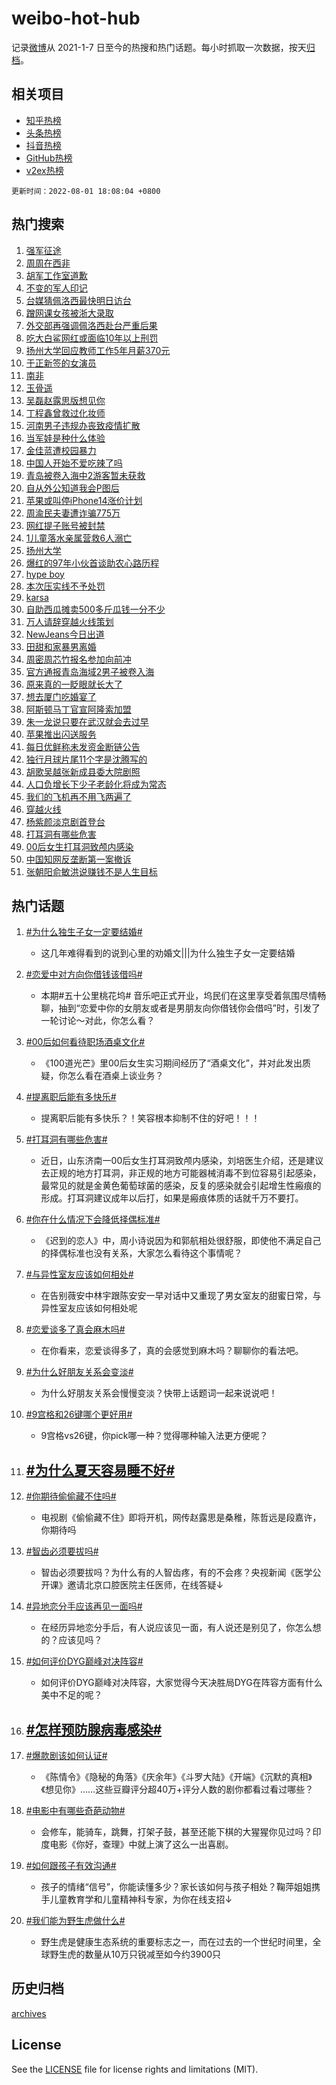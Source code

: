 # weibo-hot-hub

记录[微博](https://www.weibo.com)从 2021-1-7 日至今的热搜和热门话题。每小时抓取一次数据，按天[归档](archives)。

## 相关项目

- [知乎热榜](https://github.com/lonnyzhang423/zhihu-hot-hub)
- [头条热榜](https://github.com/lonnyzhang423/toutiao-hot-hub)
- [抖音热榜](https://github.com/lonnyzhang423/douyin-hot-hub)
- [GitHub热榜](https://github.com/lonnyzhang423/github-hot-hub)
- [v2ex热榜](https://github.com/lonnyzhang423/v2ex-hot-hub)


`更新时间：2022-08-01 18:08:04 +0800`

## 热门搜索

1. [强军征途](https://m.weibo.cn/search?containerid=100103type%3D1%26t%3D10%26q%3D%23%E5%BC%BA%E5%86%9B%E5%BE%81%E9%80%94%23&stream_entry_id=51&isnewpage=1&extparam=seat%3D1%26dgr%3D0%26c_type%3D51%26pos%3D0%26filter_type%3Drealtimehot%26cate%3D10103%26display_time%3D1659348483%26pre_seqid%3D1659348483228022726313&luicode=10000011&lfid=106003type%253D25%2526t%253D3%2526disable_hot%253D1%2526filter_type%253Drealtimehot)
1. [周周在西非](https://m.weibo.cn/search?containerid=100103type%3D1%26t%3D10%26q%3D%E5%91%A8%E5%91%A8%E5%9C%A8%E8%A5%BF%E9%9D%9E&stream_entry_id=31&isnewpage=1&extparam=seat%3D1%26realpos%3D1%26flag%3D1%26dgr%3D0%26lcate%3D5001%26c_type%3D31%26filter_type%3Drealtimehot%26cate%3D0%26pos%3D0%26display_time%3D1659348483%26pre_seqid%3D1659348483228022726313&luicode=10000011&lfid=106003type%253D25%2526t%253D3%2526disable_hot%253D1%2526filter_type%253Drealtimehot)
1. [胡军工作室道歉](https://m.weibo.cn/search?containerid=100103type%3D1%26t%3D10%26q%3D%23%E8%83%A1%E5%86%9B%E5%B7%A5%E4%BD%9C%E5%AE%A4%E9%81%93%E6%AD%89%23&stream_entry_id=31&isnewpage=1&extparam=seat%3D1%26realpos%3D2%26flag%3D1%26dgr%3D0%26lcate%3D5001%26c_type%3D31%26filter_type%3Drealtimehot%26cate%3D0%26pos%3D1%26display_time%3D1659348483%26pre_seqid%3D1659348483228022726313&luicode=10000011&lfid=106003type%253D25%2526t%253D3%2526disable_hot%253D1%2526filter_type%253Drealtimehot)
1. [不变的军人印记](https://m.weibo.cn/search?containerid=100103type%3D1%26t%3D10%26q%3D%23%E4%B8%8D%E5%8F%98%E7%9A%84%E5%86%9B%E4%BA%BA%E5%8D%B0%E8%AE%B0%23&stream_entry_id=31&isnewpage=1&extparam=seat%3D1%26realpos%3D3%26flag%3D0%26dgr%3D0%26lcate%3D5001%26c_type%3D31%26filter_type%3Drealtimehot%26cate%3D0%26pos%3D2%26display_time%3D1659348483%26pre_seqid%3D1659348483228022726313&luicode=10000011&lfid=106003type%253D25%2526t%253D3%2526disable_hot%253D1%2526filter_type%253Drealtimehot)
1. [台媒猜佩洛西最快明日访台](https://m.weibo.cn/search?containerid=100103type%3D1%26t%3D10%26q%3D%23%E5%8F%B0%E5%AA%92%E7%8C%9C%E4%BD%A9%E6%B4%9B%E8%A5%BF%E6%9C%80%E5%BF%AB%E6%98%8E%E6%97%A5%E8%AE%BF%E5%8F%B0%23&stream_entry_id=31&isnewpage=1&extparam=seat%3D1%26realpos%3D4%26flag%3D0%26dgr%3D0%26lcate%3D5001%26c_type%3D31%26filter_type%3Drealtimehot%26cate%3D0%26pos%3D3%26display_time%3D1659348483%26pre_seqid%3D1659348483228022726313&luicode=10000011&lfid=106003type%253D25%2526t%253D3%2526disable_hot%253D1%2526filter_type%253Drealtimehot)
1. [蹭网课女孩被浙大录取](https://m.weibo.cn/search?containerid=100103type%3D1%26t%3D10%26q%3D%23%E8%B9%AD%E7%BD%91%E8%AF%BE%E5%A5%B3%E5%AD%A9%E8%A2%AB%E6%B5%99%E5%A4%A7%E5%BD%95%E5%8F%96%23&stream_entry_id=31&isnewpage=1&extparam=seat%3D1%26realpos%3D5%26flag%3D0%26dgr%3D0%26lcate%3D5001%26c_type%3D31%26filter_type%3Drealtimehot%26cate%3D0%26pos%3D4%26display_time%3D1659348483%26pre_seqid%3D1659348483228022726313&luicode=10000011&lfid=106003type%253D25%2526t%253D3%2526disable_hot%253D1%2526filter_type%253Drealtimehot)
1. [外交部再强调佩洛西赴台严重后果](https://m.weibo.cn/search?containerid=100103type%3D1%26t%3D10%26q%3D%23%E5%A4%96%E4%BA%A4%E9%83%A8%E5%86%8D%E5%BC%BA%E8%B0%83%E4%BD%A9%E6%B4%9B%E8%A5%BF%E8%B5%B4%E5%8F%B0%E4%B8%A5%E9%87%8D%E5%90%8E%E6%9E%9C%23&stream_entry_id=31&isnewpage=1&extparam=seat%3D1%26realpos%3D6%26flag%3D0%26dgr%3D0%26lcate%3D5001%26c_type%3D31%26filter_type%3Drealtimehot%26cate%3D0%26pos%3D5%26display_time%3D1659348483%26pre_seqid%3D1659348483228022726313&luicode=10000011&lfid=106003type%253D25%2526t%253D3%2526disable_hot%253D1%2526filter_type%253Drealtimehot)
1. [吃大白鲨网红或面临10年以上刑罚](https://m.weibo.cn/search?containerid=100103type%3D1%26t%3D10%26q%3D%23%E5%90%83%E5%A4%A7%E7%99%BD%E9%B2%A8%E7%BD%91%E7%BA%A2%E6%88%96%E9%9D%A2%E4%B8%B410%E5%B9%B4%E4%BB%A5%E4%B8%8A%E5%88%91%E7%BD%9A%23&stream_entry_id=31&isnewpage=1&extparam=seat%3D1%26realpos%3D7%26flag%3D0%26dgr%3D0%26lcate%3D5001%26c_type%3D31%26filter_type%3Drealtimehot%26cate%3D0%26pos%3D6%26display_time%3D1659348483%26pre_seqid%3D1659348483228022726313&luicode=10000011&lfid=106003type%253D25%2526t%253D3%2526disable_hot%253D1%2526filter_type%253Drealtimehot)
1. [扬州大学回应教师工作5年月薪370元](https://m.weibo.cn/search?containerid=100103type%3D1%26t%3D10%26q%3D%23%E6%89%AC%E5%B7%9E%E5%A4%A7%E5%AD%A6%E5%9B%9E%E5%BA%94%E6%95%99%E5%B8%88%E5%B7%A5%E4%BD%9C5%E5%B9%B4%E6%9C%88%E8%96%AA370%E5%85%83%23&stream_entry_id=31&isnewpage=1&extparam=seat%3D1%26realpos%3D8%26flag%3D1%26dgr%3D0%26lcate%3D5001%26c_type%3D31%26filter_type%3Drealtimehot%26cate%3D0%26pos%3D7%26display_time%3D1659348483%26pre_seqid%3D1659348483228022726313&luicode=10000011&lfid=106003type%253D25%2526t%253D3%2526disable_hot%253D1%2526filter_type%253Drealtimehot)
1. [于正新签的女演员](https://m.weibo.cn/search?containerid=100103type%3D1%26t%3D10%26q%3D%23%E4%BA%8E%E6%AD%A3%E6%96%B0%E7%AD%BE%E7%9A%84%E5%A5%B3%E6%BC%94%E5%91%98%23&stream_entry_id=31&isnewpage=1&extparam=seat%3D1%26realpos%3D9%26flag%3D0%26dgr%3D0%26lcate%3D5001%26c_type%3D31%26filter_type%3Drealtimehot%26cate%3D0%26pos%3D8%26display_time%3D1659348483%26pre_seqid%3D1659348483228022726313&luicode=10000011&lfid=106003type%253D25%2526t%253D3%2526disable_hot%253D1%2526filter_type%253Drealtimehot)
1. [南非](https://m.weibo.cn/search?containerid=100103type%3D1%26t%3D10%26q%3D%E5%8D%97%E9%9D%9E&stream_entry_id=31&isnewpage=1&extparam=seat%3D1%26realpos%3D10%26flag%3D1%26dgr%3D0%26lcate%3D5001%26c_type%3D31%26filter_type%3Drealtimehot%26cate%3D0%26pos%3D9%26display_time%3D1659348483%26pre_seqid%3D1659348483228022726313&luicode=10000011&lfid=106003type%253D25%2526t%253D3%2526disable_hot%253D1%2526filter_type%253Drealtimehot)
1. [玉骨遥](http://m.weibo.cn/c/wbox?&id=j84w2uenjc&roomid=10577&q=%23%E7%8E%89%E9%AA%A8%E9%81%A5%23&extparam=seat%3D1%26realpos%3D11%26flag%3D1%26dgr%3D0%26lcate%3D5001%26c_type%3D31%26filter_type%3Drealtimehot%26cate%3D0%26pos%3D10%26display_time%3D1659348483%26pre_seqid%3D1659348483228022726313&luicode=10000011&lfid=106003type%253D25%2526t%253D3%2526disable_hot%253D1%2526filter_type%253Drealtimehot)
1. [吴磊赵露思版想见你](https://m.weibo.cn/search?containerid=100103type%3D1%26t%3D10%26q%3D%23%E5%90%B4%E7%A3%8A%E8%B5%B5%E9%9C%B2%E6%80%9D%E7%89%88%E6%83%B3%E8%A7%81%E4%BD%A0%23&stream_entry_id=31&isnewpage=1&extparam=seat%3D1%26realpos%3D12%26flag%3D1%26dgr%3D0%26lcate%3D5001%26c_type%3D31%26filter_type%3Drealtimehot%26cate%3D0%26pos%3D11%26display_time%3D1659348483%26pre_seqid%3D1659348483228022726313&luicode=10000011&lfid=106003type%253D25%2526t%253D3%2526disable_hot%253D1%2526filter_type%253Drealtimehot)
1. [丁程鑫曾救过化妆师](https://m.weibo.cn/search?containerid=100103type%3D1%26t%3D10%26q%3D%23%E4%B8%81%E7%A8%8B%E9%91%AB%E6%9B%BE%E6%95%91%E8%BF%87%E5%8C%96%E5%A6%86%E5%B8%88%23&stream_entry_id=31&isnewpage=1&extparam=seat%3D1%26realpos%3D13%26flag%3D0%26dgr%3D0%26lcate%3D5001%26c_type%3D31%26filter_type%3Drealtimehot%26cate%3D0%26pos%3D12%26display_time%3D1659348483%26pre_seqid%3D1659348483228022726313&luicode=10000011&lfid=106003type%253D25%2526t%253D3%2526disable_hot%253D1%2526filter_type%253Drealtimehot)
1. [河南男子违规办丧致疫情扩散](https://m.weibo.cn/search?containerid=100103type%3D1%26t%3D10%26q%3D%23%E6%B2%B3%E5%8D%97%E7%94%B7%E5%AD%90%E8%BF%9D%E8%A7%84%E5%8A%9E%E4%B8%A7%E8%87%B4%E7%96%AB%E6%83%85%E6%89%A9%E6%95%A3%23&stream_entry_id=31&isnewpage=1&extparam=seat%3D1%26realpos%3D14%26flag%3D1%26dgr%3D0%26lcate%3D5001%26c_type%3D31%26filter_type%3Drealtimehot%26cate%3D0%26pos%3D13%26display_time%3D1659348483%26pre_seqid%3D1659348483228022726313&luicode=10000011&lfid=106003type%253D25%2526t%253D3%2526disable_hot%253D1%2526filter_type%253Drealtimehot)
1. [当军娃是种什么体验](https://m.weibo.cn/search?containerid=100103type%3D1%26t%3D10%26q%3D%23%E5%BD%93%E5%86%9B%E5%A8%83%E6%98%AF%E7%A7%8D%E4%BB%80%E4%B9%88%E4%BD%93%E9%AA%8C%23&stream_entry_id=31&isnewpage=1&extparam=seat%3D1%26realpos%3D15%26flag%3D0%26dgr%3D0%26lcate%3D5001%26adid%3D161380%26c_type%3D31%26filter_type%3Drealtimehot%26cate%3D0%26pos%3D14%26display_time%3D1659348483%26pre_seqid%3D1659348483228022726313&luicode=10000011&lfid=106003type%253D25%2526t%253D3%2526disable_hot%253D1%2526filter_type%253Drealtimehot)
1. [金佳蓝遭校园暴力](https://m.weibo.cn/search?containerid=100103type%3D1%26t%3D10%26q%3D%23%E9%87%91%E4%BD%B3%E8%93%9D%E9%81%AD%E6%A0%A1%E5%9B%AD%E6%9A%B4%E5%8A%9B%23&stream_entry_id=31&isnewpage=1&extparam=seat%3D1%26realpos%3D16%26flag%3D0%26dgr%3D0%26lcate%3D5001%26c_type%3D31%26filter_type%3Drealtimehot%26cate%3D0%26pos%3D15%26display_time%3D1659348483%26pre_seqid%3D1659348483228022726313&luicode=10000011&lfid=106003type%253D25%2526t%253D3%2526disable_hot%253D1%2526filter_type%253Drealtimehot)
1. [中国人开始不爱吃辣了吗](https://m.weibo.cn/search?containerid=100103type%3D1%26t%3D10%26q%3D%23%E4%B8%AD%E5%9B%BD%E4%BA%BA%E5%BC%80%E5%A7%8B%E4%B8%8D%E7%88%B1%E5%90%83%E8%BE%A3%E4%BA%86%E5%90%97%23&stream_entry_id=31&isnewpage=1&extparam=seat%3D1%26realpos%3D17%26flag%3D1%26dgr%3D0%26lcate%3D5001%26c_type%3D31%26filter_type%3Drealtimehot%26cate%3D0%26pos%3D16%26display_time%3D1659348483%26pre_seqid%3D1659348483228022726313&luicode=10000011&lfid=106003type%253D25%2526t%253D3%2526disable_hot%253D1%2526filter_type%253Drealtimehot)
1. [青岛被卷入海中2游客暂未获救](https://m.weibo.cn/search?containerid=100103type%3D1%26t%3D10%26q%3D%23%E9%9D%92%E5%B2%9B%E8%A2%AB%E5%8D%B7%E5%85%A5%E6%B5%B7%E4%B8%AD2%E6%B8%B8%E5%AE%A2%E6%9A%82%E6%9C%AA%E8%8E%B7%E6%95%91%23&stream_entry_id=31&isnewpage=1&extparam=seat%3D1%26realpos%3D18%26flag%3D0%26dgr%3D0%26lcate%3D5001%26c_type%3D31%26filter_type%3Drealtimehot%26cate%3D0%26pos%3D17%26display_time%3D1659348483%26pre_seqid%3D1659348483228022726313&luicode=10000011&lfid=106003type%253D25%2526t%253D3%2526disable_hot%253D1%2526filter_type%253Drealtimehot)
1. [自从外公知道我会P图后](https://m.weibo.cn/search?containerid=100103type%3D1%26t%3D10%26q%3D%23%E8%87%AA%E4%BB%8E%E5%A4%96%E5%85%AC%E7%9F%A5%E9%81%93%E6%88%91%E4%BC%9AP%E5%9B%BE%E5%90%8E%23&stream_entry_id=31&isnewpage=1&extparam=seat%3D1%26realpos%3D19%26flag%3D1%26dgr%3D0%26lcate%3D5001%26c_type%3D31%26filter_type%3Drealtimehot%26cate%3D0%26pos%3D18%26display_time%3D1659348483%26pre_seqid%3D1659348483228022726313&luicode=10000011&lfid=106003type%253D25%2526t%253D3%2526disable_hot%253D1%2526filter_type%253Drealtimehot)
1. [苹果或叫停iPhone14涨价计划](https://m.weibo.cn/search?containerid=100103type%3D1%26t%3D10%26q%3D%23%E8%8B%B9%E6%9E%9C%E6%88%96%E5%8F%AB%E5%81%9CiPhone14%E6%B6%A8%E4%BB%B7%E8%AE%A1%E5%88%92%23&stream_entry_id=31&isnewpage=1&extparam=seat%3D1%26realpos%3D20%26flag%3D0%26dgr%3D0%26lcate%3D5001%26c_type%3D31%26filter_type%3Drealtimehot%26cate%3D0%26pos%3D19%26display_time%3D1659348483%26pre_seqid%3D1659348483228022726313&luicode=10000011&lfid=106003type%253D25%2526t%253D3%2526disable_hot%253D1%2526filter_type%253Drealtimehot)
1. [周渝民夫妻遭诈骗775万](https://m.weibo.cn/search?containerid=100103type%3D1%26t%3D10%26q%3D%23%E5%91%A8%E6%B8%9D%E6%B0%91%E5%A4%AB%E5%A6%BB%E9%81%AD%E8%AF%88%E9%AA%97775%E4%B8%87%23&stream_entry_id=31&isnewpage=1&extparam=seat%3D1%26realpos%3D21%26flag%3D2%26dgr%3D0%26lcate%3D5001%26c_type%3D31%26filter_type%3Drealtimehot%26cate%3D0%26pos%3D20%26display_time%3D1659348483%26pre_seqid%3D1659348483228022726313&luicode=10000011&lfid=106003type%253D25%2526t%253D3%2526disable_hot%253D1%2526filter_type%253Drealtimehot)
1. [网红提子账号被封禁](https://m.weibo.cn/search?containerid=100103type%3D1%26t%3D10%26q%3D%23%E7%BD%91%E7%BA%A2%E6%8F%90%E5%AD%90%E8%B4%A6%E5%8F%B7%E8%A2%AB%E5%B0%81%E7%A6%81%23&stream_entry_id=31&isnewpage=1&extparam=seat%3D1%26realpos%3D22%26flag%3D0%26dgr%3D0%26lcate%3D5001%26c_type%3D31%26filter_type%3Drealtimehot%26cate%3D0%26pos%3D21%26display_time%3D1659348483%26pre_seqid%3D1659348483228022726313&luicode=10000011&lfid=106003type%253D25%2526t%253D3%2526disable_hot%253D1%2526filter_type%253Drealtimehot)
1. [1儿童落水亲属营救6人溺亡](https://m.weibo.cn/search?containerid=100103type%3D1%26t%3D10%26q%3D%231%E5%84%BF%E7%AB%A5%E8%90%BD%E6%B0%B4%E4%BA%B2%E5%B1%9E%E8%90%A5%E6%95%916%E4%BA%BA%E6%BA%BA%E4%BA%A1%23&stream_entry_id=31&isnewpage=1&extparam=seat%3D1%26realpos%3D23%26flag%3D0%26dgr%3D0%26lcate%3D5001%26c_type%3D31%26filter_type%3Drealtimehot%26cate%3D0%26pos%3D22%26display_time%3D1659348483%26pre_seqid%3D1659348483228022726313&luicode=10000011&lfid=106003type%253D25%2526t%253D3%2526disable_hot%253D1%2526filter_type%253Drealtimehot)
1. [扬州大学](https://m.weibo.cn/search?containerid=100103type%3D1%26t%3D10%26q%3D%23%E6%89%AC%E5%B7%9E%E5%A4%A7%E5%AD%A6%23&stream_entry_id=31&isnewpage=1&extparam=seat%3D1%26realpos%3D24%26flag%3D0%26dgr%3D0%26lcate%3D5001%26c_type%3D31%26filter_type%3Drealtimehot%26cate%3D0%26pos%3D23%26display_time%3D1659348483%26pre_seqid%3D1659348483228022726313&luicode=10000011&lfid=106003type%253D25%2526t%253D3%2526disable_hot%253D1%2526filter_type%253Drealtimehot)
1. [爆红的97年小伙首谈助农心路历程](https://m.weibo.cn/search?containerid=100103type%3D1%26t%3D10%26q%3D%23%E7%88%86%E7%BA%A2%E7%9A%8497%E5%B9%B4%E5%B0%8F%E4%BC%99%E9%A6%96%E8%B0%88%E5%8A%A9%E5%86%9C%E5%BF%83%E8%B7%AF%E5%8E%86%E7%A8%8B%23&stream_entry_id=31&isnewpage=1&extparam=seat%3D1%26realpos%3D25%26flag%3D1%26dgr%3D0%26lcate%3D5001%26c_type%3D31%26filter_type%3Drealtimehot%26cate%3D0%26pos%3D24%26display_time%3D1659348483%26pre_seqid%3D1659348483228022726313&luicode=10000011&lfid=106003type%253D25%2526t%253D3%2526disable_hot%253D1%2526filter_type%253Drealtimehot)
1. [hype boy](https://m.weibo.cn/search?containerid=100103type%3D1%26t%3D10%26q%3Dhype+boy&stream_entry_id=31&isnewpage=1&extparam=seat%3D1%26realpos%3D26%26flag%3D1%26dgr%3D0%26lcate%3D5001%26c_type%3D31%26filter_type%3Drealtimehot%26cate%3D0%26pos%3D25%26display_time%3D1659348483%26pre_seqid%3D1659348483228022726313&luicode=10000011&lfid=106003type%253D25%2526t%253D3%2526disable_hot%253D1%2526filter_type%253Drealtimehot)
1. [本次压实线不予处罚](https://m.weibo.cn/search?containerid=100103type%3D1%26t%3D10%26q%3D%23%E6%9C%AC%E6%AC%A1%E5%8E%8B%E5%AE%9E%E7%BA%BF%E4%B8%8D%E4%BA%88%E5%A4%84%E7%BD%9A%23&stream_entry_id=31&isnewpage=1&extparam=seat%3D1%26realpos%3D27%26flag%3D0%26dgr%3D0%26lcate%3D5001%26c_type%3D31%26filter_type%3Drealtimehot%26cate%3D0%26pos%3D26%26display_time%3D1659348483%26pre_seqid%3D1659348483228022726313&luicode=10000011&lfid=106003type%253D25%2526t%253D3%2526disable_hot%253D1%2526filter_type%253Drealtimehot)
1. [karsa](https://m.weibo.cn/search?containerid=100103type%3D1%26t%3D10%26q%3Dkarsa&stream_entry_id=31&isnewpage=1&extparam=seat%3D1%26realpos%3D28%26flag%3D0%26dgr%3D0%26lcate%3D5001%26c_type%3D31%26filter_type%3Drealtimehot%26cate%3D0%26pos%3D27%26display_time%3D1659348483%26pre_seqid%3D1659348483228022726313&luicode=10000011&lfid=106003type%253D25%2526t%253D3%2526disable_hot%253D1%2526filter_type%253Drealtimehot)
1. [自助西瓜摊卖500多斤瓜钱一分不少](https://m.weibo.cn/search?containerid=100103type%3D1%26t%3D10%26q%3D%23%E8%87%AA%E5%8A%A9%E8%A5%BF%E7%93%9C%E6%91%8A%E5%8D%96500%E5%A4%9A%E6%96%A4%E7%93%9C%E9%92%B1%E4%B8%80%E5%88%86%E4%B8%8D%E5%B0%91%23&stream_entry_id=31&isnewpage=1&extparam=seat%3D1%26realpos%3D29%26flag%3D0%26dgr%3D0%26lcate%3D5001%26c_type%3D31%26filter_type%3Drealtimehot%26cate%3D0%26pos%3D28%26display_time%3D1659348483%26pre_seqid%3D1659348483228022726313&luicode=10000011&lfid=106003type%253D25%2526t%253D3%2526disable_hot%253D1%2526filter_type%253Drealtimehot)
1. [万人请辞穿越火线策划](https://m.weibo.cn/search?containerid=100103type%3D1%26t%3D10%26q%3D%23%E4%B8%87%E4%BA%BA%E8%AF%B7%E8%BE%9E%E7%A9%BF%E8%B6%8A%E7%81%AB%E7%BA%BF%E7%AD%96%E5%88%92%23&stream_entry_id=31&isnewpage=1&extparam=seat%3D1%26realpos%3D30%26flag%3D1%26dgr%3D0%26lcate%3D5001%26c_type%3D31%26filter_type%3Drealtimehot%26cate%3D0%26pos%3D29%26display_time%3D1659348483%26pre_seqid%3D1659348483228022726313&luicode=10000011&lfid=106003type%253D25%2526t%253D3%2526disable_hot%253D1%2526filter_type%253Drealtimehot)
1. [NewJeans今日出道](https://m.weibo.cn/search?containerid=100103type%3D1%26t%3D10%26q%3D%23NewJeans%E4%BB%8A%E6%97%A5%E5%87%BA%E9%81%93%23&stream_entry_id=31&isnewpage=1&extparam=seat%3D1%26realpos%3D31%26flag%3D1%26dgr%3D0%26lcate%3D5001%26c_type%3D31%26filter_type%3Drealtimehot%26cate%3D0%26pos%3D30%26display_time%3D1659348483%26pre_seqid%3D1659348483228022726313&luicode=10000011&lfid=106003type%253D25%2526t%253D3%2526disable_hot%253D1%2526filter_type%253Drealtimehot)
1. [田甜和家暴男离婚](https://m.weibo.cn/search?containerid=100103type%3D1%26t%3D10%26q%3D%23%E7%94%B0%E7%94%9C%E5%92%8C%E5%AE%B6%E6%9A%B4%E7%94%B7%E7%A6%BB%E5%A9%9A%23&stream_entry_id=31&isnewpage=1&extparam=seat%3D1%26realpos%3D32%26flag%3D1%26dgr%3D0%26lcate%3D5001%26c_type%3D31%26filter_type%3Drealtimehot%26cate%3D0%26pos%3D31%26display_time%3D1659348483%26pre_seqid%3D1659348483228022726313&luicode=10000011&lfid=106003type%253D25%2526t%253D3%2526disable_hot%253D1%2526filter_type%253Drealtimehot)
1. [周密周芯竹报名参加向前冲](https://m.weibo.cn/search?containerid=100103type%3D1%26t%3D10%26q%3D%23%E5%91%A8%E5%AF%86%E5%91%A8%E8%8A%AF%E7%AB%B9%E6%8A%A5%E5%90%8D%E5%8F%82%E5%8A%A0%E5%90%91%E5%89%8D%E5%86%B2%23&stream_entry_id=31&isnewpage=1&extparam=seat%3D1%26realpos%3D33%26flag%3D0%26dgr%3D0%26lcate%3D5001%26c_type%3D31%26filter_type%3Drealtimehot%26cate%3D0%26pos%3D32%26display_time%3D1659348483%26pre_seqid%3D1659348483228022726313&luicode=10000011&lfid=106003type%253D25%2526t%253D3%2526disable_hot%253D1%2526filter_type%253Drealtimehot)
1. [官方通报青岛海域2男子被卷入海](https://m.weibo.cn/search?containerid=100103type%3D1%26t%3D10%26q%3D%23%E5%AE%98%E6%96%B9%E9%80%9A%E6%8A%A5%E9%9D%92%E5%B2%9B%E6%B5%B7%E5%9F%9F2%E7%94%B7%E5%AD%90%E8%A2%AB%E5%8D%B7%E5%85%A5%E6%B5%B7%23&stream_entry_id=31&isnewpage=1&extparam=seat%3D1%26realpos%3D34%26flag%3D1%26dgr%3D0%26lcate%3D5001%26c_type%3D31%26filter_type%3Drealtimehot%26cate%3D0%26pos%3D33%26display_time%3D1659348483%26pre_seqid%3D1659348483228022726313&luicode=10000011&lfid=106003type%253D25%2526t%253D3%2526disable_hot%253D1%2526filter_type%253Drealtimehot)
1. [原来真的一眨眼就长大了](https://m.weibo.cn/search?containerid=100103type%3D1%26t%3D10%26q%3D%23%E5%8E%9F%E6%9D%A5%E7%9C%9F%E7%9A%84%E4%B8%80%E7%9C%A8%E7%9C%BC%E5%B0%B1%E9%95%BF%E5%A4%A7%E4%BA%86%23&stream_entry_id=31&isnewpage=1&extparam=seat%3D1%26realpos%3D35%26flag%3D1%26dgr%3D0%26lcate%3D5001%26c_type%3D31%26filter_type%3Drealtimehot%26cate%3D0%26pos%3D34%26display_time%3D1659348483%26pre_seqid%3D1659348483228022726313&luicode=10000011&lfid=106003type%253D25%2526t%253D3%2526disable_hot%253D1%2526filter_type%253Drealtimehot)
1. [想去厦门吃婚宴了](https://m.weibo.cn/search?containerid=100103type%3D1%26t%3D10%26q%3D%23%E6%83%B3%E5%8E%BB%E5%8E%A6%E9%97%A8%E5%90%83%E5%A9%9A%E5%AE%B4%E4%BA%86%23&stream_entry_id=31&isnewpage=1&extparam=seat%3D1%26realpos%3D36%26flag%3D0%26dgr%3D0%26lcate%3D5001%26c_type%3D31%26filter_type%3Drealtimehot%26cate%3D0%26pos%3D35%26display_time%3D1659348483%26pre_seqid%3D1659348483228022726313&luicode=10000011&lfid=106003type%253D25%2526t%253D3%2526disable_hot%253D1%2526filter_type%253Drealtimehot)
1. [阿斯顿马丁官宣阿隆索加盟](https://m.weibo.cn/search?containerid=100103type%3D1%26t%3D10%26q%3D%23%E9%98%BF%E6%96%AF%E9%A1%BF%E9%A9%AC%E4%B8%81%E5%AE%98%E5%AE%A3%E9%98%BF%E9%9A%86%E7%B4%A2%E5%8A%A0%E7%9B%9F%23&stream_entry_id=31&isnewpage=1&extparam=seat%3D1%26realpos%3D37%26flag%3D1%26dgr%3D0%26lcate%3D5001%26c_type%3D31%26filter_type%3Drealtimehot%26cate%3D0%26pos%3D36%26display_time%3D1659348483%26pre_seqid%3D1659348483228022726313&luicode=10000011&lfid=106003type%253D25%2526t%253D3%2526disable_hot%253D1%2526filter_type%253Drealtimehot)
1. [朱一龙说只要在武汉就会去过早](https://m.weibo.cn/search?containerid=100103type%3D1%26t%3D10%26q%3D%23%E6%9C%B1%E4%B8%80%E9%BE%99%E8%AF%B4%E5%8F%AA%E8%A6%81%E5%9C%A8%E6%AD%A6%E6%B1%89%E5%B0%B1%E4%BC%9A%E5%8E%BB%E8%BF%87%E6%97%A9%23&stream_entry_id=31&isnewpage=1&extparam=seat%3D1%26realpos%3D38%26flag%3D1%26dgr%3D0%26lcate%3D5001%26c_type%3D31%26filter_type%3Drealtimehot%26cate%3D0%26pos%3D37%26display_time%3D1659348483%26pre_seqid%3D1659348483228022726313&luicode=10000011&lfid=106003type%253D25%2526t%253D3%2526disable_hot%253D1%2526filter_type%253Drealtimehot)
1. [苹果推出闪送服务](https://m.weibo.cn/search?containerid=100103type%3D1%26t%3D10%26q%3D%23%E8%8B%B9%E6%9E%9C%E6%8E%A8%E5%87%BA%E9%97%AA%E9%80%81%E6%9C%8D%E5%8A%A1%23&stream_entry_id=31&isnewpage=1&extparam=seat%3D1%26realpos%3D39%26flag%3D1%26dgr%3D0%26lcate%3D5001%26c_type%3D31%26filter_type%3Drealtimehot%26cate%3D0%26pos%3D38%26display_time%3D1659348483%26pre_seqid%3D1659348483228022726313&luicode=10000011&lfid=106003type%253D25%2526t%253D3%2526disable_hot%253D1%2526filter_type%253Drealtimehot)
1. [每日优鲜称未发资金断链公告](https://m.weibo.cn/search?containerid=100103type%3D1%26t%3D10%26q%3D%23%E6%AF%8F%E6%97%A5%E4%BC%98%E9%B2%9C%E7%A7%B0%E6%9C%AA%E5%8F%91%E8%B5%84%E9%87%91%E6%96%AD%E9%93%BE%E5%85%AC%E5%91%8A%23&stream_entry_id=31&isnewpage=1&extparam=seat%3D1%26realpos%3D40%26flag%3D1%26dgr%3D0%26lcate%3D5001%26c_type%3D31%26filter_type%3Drealtimehot%26cate%3D0%26pos%3D39%26display_time%3D1659348483%26pre_seqid%3D1659348483228022726313&luicode=10000011&lfid=106003type%253D25%2526t%253D3%2526disable_hot%253D1%2526filter_type%253Drealtimehot)
1. [独行月球片尾11个字是沈腾写的](https://m.weibo.cn/search?containerid=100103type%3D1%26t%3D10%26q%3D%23%E7%8B%AC%E8%A1%8C%E6%9C%88%E7%90%83%E7%89%87%E5%B0%BE11%E4%B8%AA%E5%AD%97%E6%98%AF%E6%B2%88%E8%85%BE%E5%86%99%E7%9A%84%23&stream_entry_id=31&isnewpage=1&extparam=seat%3D1%26realpos%3D41%26flag%3D0%26dgr%3D0%26lcate%3D5001%26c_type%3D31%26filter_type%3Drealtimehot%26cate%3D0%26pos%3D40%26display_time%3D1659348483%26pre_seqid%3D1659348483228022726313&luicode=10000011&lfid=106003type%253D25%2526t%253D3%2526disable_hot%253D1%2526filter_type%253Drealtimehot)
1. [胡歌吴越张新成县委大院剧照](https://m.weibo.cn/search?containerid=100103type%3D1%26t%3D10%26q%3D%23%E8%83%A1%E6%AD%8C%E5%90%B4%E8%B6%8A%E5%BC%A0%E6%96%B0%E6%88%90%E5%8E%BF%E5%A7%94%E5%A4%A7%E9%99%A2%E5%89%A7%E7%85%A7%23&stream_entry_id=31&isnewpage=1&extparam=seat%3D1%26realpos%3D42%26flag%3D0%26dgr%3D0%26lcate%3D5001%26c_type%3D31%26filter_type%3Drealtimehot%26cate%3D0%26pos%3D41%26display_time%3D1659348483%26pre_seqid%3D1659348483228022726313&luicode=10000011&lfid=106003type%253D25%2526t%253D3%2526disable_hot%253D1%2526filter_type%253Drealtimehot)
1. [人口负增长下少子老龄化将成为常态](https://m.weibo.cn/search?containerid=100103type%3D1%26t%3D10%26q%3D%23%E4%BA%BA%E5%8F%A3%E8%B4%9F%E5%A2%9E%E9%95%BF%E4%B8%8B%E5%B0%91%E5%AD%90%E8%80%81%E9%BE%84%E5%8C%96%E5%B0%86%E6%88%90%E4%B8%BA%E5%B8%B8%E6%80%81%23&stream_entry_id=31&isnewpage=1&extparam=seat%3D1%26realpos%3D43%26flag%3D0%26dgr%3D0%26lcate%3D5001%26c_type%3D31%26filter_type%3Drealtimehot%26cate%3D0%26pos%3D42%26display_time%3D1659348483%26pre_seqid%3D1659348483228022726313&luicode=10000011&lfid=106003type%253D25%2526t%253D3%2526disable_hot%253D1%2526filter_type%253Drealtimehot)
1. [我们的飞机再不用飞两遍了](https://m.weibo.cn/search?containerid=100103type%3D1%26t%3D10%26q%3D%23%E6%88%91%E4%BB%AC%E7%9A%84%E9%A3%9E%E6%9C%BA%E5%86%8D%E4%B8%8D%E7%94%A8%E9%A3%9E%E4%B8%A4%E9%81%8D%E4%BA%86%23&stream_entry_id=31&isnewpage=1&extparam=seat%3D1%26realpos%3D44%26flag%3D0%26dgr%3D0%26lcate%3D5001%26c_type%3D31%26filter_type%3Drealtimehot%26cate%3D0%26pos%3D43%26display_time%3D1659348483%26pre_seqid%3D1659348483228022726313&luicode=10000011&lfid=106003type%253D25%2526t%253D3%2526disable_hot%253D1%2526filter_type%253Drealtimehot)
1. [穿越火线](https://m.weibo.cn/search?containerid=100103type%3D1%26t%3D10%26q%3D%E7%A9%BF%E8%B6%8A%E7%81%AB%E7%BA%BF&stream_entry_id=31&isnewpage=1&extparam=seat%3D1%26realpos%3D45%26flag%3D0%26dgr%3D0%26lcate%3D5001%26c_type%3D31%26filter_type%3Drealtimehot%26cate%3D0%26pos%3D44%26display_time%3D1659348483%26pre_seqid%3D1659348483228022726313&luicode=10000011&lfid=106003type%253D25%2526t%253D3%2526disable_hot%253D1%2526filter_type%253Drealtimehot)
1. [杨紫颜淡京剧首登台](https://m.weibo.cn/search?containerid=100103type%3D1%26t%3D10%26q%3D%23%E6%9D%A8%E7%B4%AB%E9%A2%9C%E6%B7%A1%E4%BA%AC%E5%89%A7%E9%A6%96%E7%99%BB%E5%8F%B0%23&stream_entry_id=31&isnewpage=1&extparam=seat%3D1%26realpos%3D46%26flag%3D0%26dgr%3D0%26lcate%3D5001%26c_type%3D31%26filter_type%3Drealtimehot%26cate%3D0%26pos%3D45%26display_time%3D1659348483%26pre_seqid%3D1659348483228022726313&luicode=10000011&lfid=106003type%253D25%2526t%253D3%2526disable_hot%253D1%2526filter_type%253Drealtimehot)
1. [打耳洞有哪些危害](https://m.weibo.cn/search?containerid=100103type%3D1%26t%3D10%26q%3D%23%E6%89%93%E8%80%B3%E6%B4%9E%E6%9C%89%E5%93%AA%E4%BA%9B%E5%8D%B1%E5%AE%B3%23&stream_entry_id=31&isnewpage=1&extparam=seat%3D1%26realpos%3D47%26flag%3D0%26dgr%3D0%26lcate%3D5001%26c_type%3D31%26filter_type%3Drealtimehot%26cate%3D0%26pos%3D46%26display_time%3D1659348483%26pre_seqid%3D1659348483228022726313&luicode=10000011&lfid=106003type%253D25%2526t%253D3%2526disable_hot%253D1%2526filter_type%253Drealtimehot)
1. [00后女生打耳洞致颅内感染](https://m.weibo.cn/search?containerid=100103type%3D1%26t%3D10%26q%3D%2300%E5%90%8E%E5%A5%B3%E7%94%9F%E6%89%93%E8%80%B3%E6%B4%9E%E8%87%B4%E9%A2%85%E5%86%85%E6%84%9F%E6%9F%93%23&stream_entry_id=31&isnewpage=1&extparam=seat%3D1%26realpos%3D48%26flag%3D0%26dgr%3D0%26lcate%3D5001%26c_type%3D31%26filter_type%3Drealtimehot%26cate%3D0%26pos%3D47%26display_time%3D1659348483%26pre_seqid%3D1659348483228022726313&luicode=10000011&lfid=106003type%253D25%2526t%253D3%2526disable_hot%253D1%2526filter_type%253Drealtimehot)
1. [中国知网反垄断第一案撤诉](https://m.weibo.cn/search?containerid=100103type%3D1%26t%3D10%26q%3D%23%E4%B8%AD%E5%9B%BD%E7%9F%A5%E7%BD%91%E5%8F%8D%E5%9E%84%E6%96%AD%E7%AC%AC%E4%B8%80%E6%A1%88%E6%92%A4%E8%AF%89%23&stream_entry_id=31&isnewpage=1&extparam=seat%3D1%26realpos%3D49%26flag%3D0%26dgr%3D0%26lcate%3D5001%26c_type%3D31%26filter_type%3Drealtimehot%26cate%3D0%26pos%3D48%26display_time%3D1659348483%26pre_seqid%3D1659348483228022726313&luicode=10000011&lfid=106003type%253D25%2526t%253D3%2526disable_hot%253D1%2526filter_type%253Drealtimehot)
1. [张朝阳俞敏洪说赚钱不是人生目标](https://m.weibo.cn/search?containerid=100103type%3D1%26t%3D10%26q%3D%23%E5%BC%A0%E6%9C%9D%E9%98%B3%E4%BF%9E%E6%95%8F%E6%B4%AA%E8%AF%B4%E8%B5%9A%E9%92%B1%E4%B8%8D%E6%98%AF%E4%BA%BA%E7%94%9F%E7%9B%AE%E6%A0%87%23&stream_entry_id=31&isnewpage=1&extparam=seat%3D1%26realpos%3D50%26flag%3D0%26dgr%3D0%26lcate%3D5001%26c_type%3D31%26filter_type%3Drealtimehot%26cate%3D0%26pos%3D49%26display_time%3D1659348483%26pre_seqid%3D1659348483228022726313&luicode=10000011&lfid=106003type%253D25%2526t%253D3%2526disable_hot%253D1%2526filter_type%253Drealtimehot)

## 热门话题

1. [#为什么独生子女一定要结婚#](https://m.weibo.cn/search?containerid=231522type%3D1%26t%3D10%26q%3D%23%E4%B8%BA%E4%BB%80%E4%B9%88%E7%8B%AC%E7%94%9F%E5%AD%90%E5%A5%B3%E4%B8%80%E5%AE%9A%E8%A6%81%E7%BB%93%E5%A9%9A%23&stream_entry_id=128&isnewpage=1&extparam=seat%3D1%26dgr%3D0%26unitid%3D1659250859001%26c_type%3D128%26cate%3D5004%26lcate%3D5004%26pos%3D1-0-0%26display_time%3D1659348484%26pre_seqid%3D16593484843710186506&luicode=10000011&lfid=231648_-_4)
    - 这几年难得看到的说到心里的劝婚文|||为什么独生子女一定要结婚

1. [#恋爱中对方向你借钱该借吗#](https://m.weibo.cn/search?containerid=231522type%3D1%26t%3D10%26q%3D%23%E6%81%8B%E7%88%B1%E4%B8%AD%E5%AF%B9%E6%96%B9%E5%90%91%E4%BD%A0%E5%80%9F%E9%92%B1%E8%AF%A5%E5%80%9F%E5%90%97%23&stream_entry_id=128&isnewpage=1&extparam=seat%3D1%26dgr%3D0%26unitid%3D1659309044677%26c_type%3D128%26cate%3D5004%26lcate%3D5004%26pos%3D1-0-1%26display_time%3D1659348484%26pre_seqid%3D16593484843710186506&luicode=10000011&lfid=231648_-_4)
    - 本期#五十公里桃花坞# 音乐吧正式开业，坞民们在这里享受着氛围尽情畅聊，抽到“恋爱中你的女朋友或者是男朋友向你借钱你会借吗”时，引发了一轮讨论～对此，你怎么看？

1. [#00后如何看待职场酒桌文化#](https://m.weibo.cn/search?containerid=231522type%3D1%26t%3D10%26q%3D%2300%E5%90%8E%E5%A6%82%E4%BD%95%E7%9C%8B%E5%BE%85%E8%81%8C%E5%9C%BA%E9%85%92%E6%A1%8C%E6%96%87%E5%8C%96%23&stream_entry_id=128&isnewpage=1&extparam=seat%3D1%26dgr%3D0%26unitid%3D1659294634841%26c_type%3D128%26cate%3D5004%26lcate%3D5004%26pos%3D1-0-2%26display_time%3D1659348484%26pre_seqid%3D16593484843710186506&luicode=10000011&lfid=231648_-_4)
    - 《100道光芒》里00后女生实习期间经历了“酒桌文化”，并对此发出质疑，你怎么看在酒桌上谈业务？

1. [#提离职后能有多快乐#](https://m.weibo.cn/search?containerid=231522type%3D1%26t%3D10%26q%3D%23%E6%8F%90%E7%A6%BB%E8%81%8C%E5%90%8E%E8%83%BD%E6%9C%89%E5%A4%9A%E5%BF%AB%E4%B9%90%23&stream_entry_id=128&isnewpage=1&extparam=seat%3D1%26dgr%3D0%26unitid%3D1659320740644%26c_type%3D128%26cate%3D5004%26lcate%3D5004%26pos%3D1-0-3%26display_time%3D1659348484%26pre_seqid%3D16593484843710186506&luicode=10000011&lfid=231648_-_4)
    - 提离职后能有多快乐？！笑容根本抑制不住的好吧！！！

1. [#打耳洞有哪些危害#](https://m.weibo.cn/search?containerid=231522type%3D1%26t%3D10%26q%3D%23%E6%89%93%E8%80%B3%E6%B4%9E%E6%9C%89%E5%93%AA%E4%BA%9B%E5%8D%B1%E5%AE%B3%23&stream_entry_id=128&isnewpage=1&extparam=seat%3D1%26dgr%3D0%26unitid%3D1659336359133%26c_type%3D128%26cate%3D5004%26lcate%3D5004%26pos%3D1-0-4%26display_time%3D1659348484%26pre_seqid%3D16593484843710186506&luicode=10000011&lfid=231648_-_4)
    - 近日，山东济南一00后女生打耳洞致颅内感染，刘培医生介绍，还是建议去正规的地方打耳洞，非正规的地方可能器械消毒不到位容易引起感染，最常见的就是金黄色葡萄球菌的感染，反复的感染就会引起增生性瘢痕的形成。打耳洞建议成年以后打，如果是瘢痕体质的话就千万不要打。

1. [#你在什么情况下会降低择偶标准#](https://m.weibo.cn/search?containerid=231522type%3D1%26t%3D10%26q%3D%23%E4%BD%A0%E5%9C%A8%E4%BB%80%E4%B9%88%E6%83%85%E5%86%B5%E4%B8%8B%E4%BC%9A%E9%99%8D%E4%BD%8E%E6%8B%A9%E5%81%B6%E6%A0%87%E5%87%86%23&stream_entry_id=128&isnewpage=1&extparam=seat%3D1%26dgr%3D0%26unitid%3D1659250266114%26c_type%3D128%26cate%3D5004%26lcate%3D5004%26pos%3D1-0-5%26display_time%3D1659348484%26pre_seqid%3D16593484843710186506&luicode=10000011&lfid=231648_-_4)
    - 《迟到的恋人》中，周小诗说因为和郭航相处很舒服，即使他不满足自己的择偶标准也没有关系，大家怎么看待这个事情呢？

1. [#与异性室友应该如何相处#](https://m.weibo.cn/search?containerid=231522type%3D1%26t%3D10%26q%3D%23%E4%B8%8E%E5%BC%82%E6%80%A7%E5%AE%A4%E5%8F%8B%E5%BA%94%E8%AF%A5%E5%A6%82%E4%BD%95%E7%9B%B8%E5%A4%84%23&stream_entry_id=128&isnewpage=1&extparam=seat%3D1%26dgr%3D0%26unitid%3D1659320742027%26c_type%3D128%26cate%3D5004%26lcate%3D5004%26pos%3D1-0-6%26display_time%3D1659348484%26pre_seqid%3D16593484843710186506&luicode=10000011&lfid=231648_-_4)
    - 在告别薇安中林宇跟陈安安一早对话中又重现了男女室友的甜蜜日常，与异性室友应该如何相处呢

1. [#恋爱谈多了真会麻木吗#](https://m.weibo.cn/search?containerid=231522type%3D1%26t%3D10%26q%3D%23%E6%81%8B%E7%88%B1%E8%B0%88%E5%A4%9A%E4%BA%86%E7%9C%9F%E4%BC%9A%E9%BA%BB%E6%9C%A8%E5%90%97%23&stream_entry_id=128&isnewpage=1&extparam=seat%3D1%26dgr%3D0%26unitid%3Dm1659348342%26c_type%3D128%26cate%3D5004%26lcate%3D5004%26pos%3D1-0-7%26display_time%3D1659348484%26pre_seqid%3D16593484843710186506&luicode=10000011&lfid=231648_-_4)
    - 在你看来，恋爱谈得多了，真的会感觉到麻木吗？聊聊你的看法吧。

1. [#为什么好朋友关系会变淡#](https://m.weibo.cn/search?containerid=231522type%3D1%26t%3D10%26q%3D%23%E4%B8%BA%E4%BB%80%E4%B9%88%E5%A5%BD%E6%9C%8B%E5%8F%8B%E5%85%B3%E7%B3%BB%E4%BC%9A%E5%8F%98%E6%B7%A1%23&stream_entry_id=128&isnewpage=1&extparam=seat%3D1%26dgr%3D0%26unitid%3Dm1659348336%26c_type%3D128%26cate%3D5004%26lcate%3D5004%26pos%3D1-0-8%26display_time%3D1659348484%26pre_seqid%3D16593484843710186506&luicode=10000011&lfid=231648_-_4)
    - 为什么好朋友关系会慢慢变淡？快带上话题词一起来说说吧！

1. [#9宫格和26键哪个更好用#](https://m.weibo.cn/search?containerid=231522type%3D1%26t%3D10%26q%3D%239%E5%AE%AB%E6%A0%BC%E5%92%8C26%E9%94%AE%E5%93%AA%E4%B8%AA%E6%9B%B4%E5%A5%BD%E7%94%A8%23&stream_entry_id=128&isnewpage=1&extparam=seat%3D1%26dgr%3D0%26unitid%3D1659194775236%26c_type%3D128%26cate%3D5004%26lcate%3D5004%26pos%3D1-0-9%26display_time%3D1659348484%26pre_seqid%3D16593484843710186506&luicode=10000011&lfid=231648_-_4)
    - 9宫格vs26键，你pick哪一种？觉得哪种输入法更方便呢？

1. [#为什么夏天容易睡不好#](https://m.weibo.cn/search?containerid=231522type%3D1%26t%3D10%26q%3D%23%E4%B8%BA%E4%BB%80%E4%B9%88%E5%A4%8F%E5%A4%A9%E5%AE%B9%E6%98%93%E7%9D%A1%E4%B8%8D%E5%A5%BD%23&stream_entry_id=128&isnewpage=1&extparam=seat%3D1%26dgr%3D0%26unitid%3Dm1659348341%26c_type%3D128%26cate%3D5004%26lcate%3D5004%26pos%3D1-0-10%26display_time%3D1659348484%26pre_seqid%3D16593484843710186506&luicode=10000011&lfid=231648_-_4)
    - 

1. [#你期待偷偷藏不住吗#](https://m.weibo.cn/search?containerid=231522type%3D1%26t%3D10%26q%3D%23%E4%BD%A0%E6%9C%9F%E5%BE%85%E5%81%B7%E5%81%B7%E8%97%8F%E4%B8%8D%E4%BD%8F%E5%90%97%23&stream_entry_id=128&isnewpage=1&extparam=seat%3D1%26dgr%3D0%26unitid%3D1659255662780%26c_type%3D128%26cate%3D5004%26lcate%3D5004%26pos%3D1-0-11%26display_time%3D1659348484%26pre_seqid%3D16593484843710186506&luicode=10000011&lfid=231648_-_4)
    - 电视剧《偷偷藏不住》即将开机，网传赵露思是桑稚，陈哲远是段嘉许，你期待吗 ​​​​

1. [#智齿必须要拔吗#](https://m.weibo.cn/search?containerid=231522type%3D1%26t%3D10%26q%3D%23%E6%99%BA%E9%BD%BF%E5%BF%85%E9%A1%BB%E8%A6%81%E6%8B%94%E5%90%97%23&stream_entry_id=128&isnewpage=1&extparam=seat%3D1%26dgr%3D0%26unitid%3D1659197183605%26c_type%3D128%26cate%3D5004%26lcate%3D5004%26pos%3D1-0-12%26display_time%3D1659348484%26pre_seqid%3D16593484843710186506&luicode=10000011&lfid=231648_-_4)
    - 智齿必须要拔吗？为什么有的人智齿疼，有的不会疼？央视新闻《医学公开课》邀请北京口腔医院主任医师，在线答疑↓

1. [#异地恋分手应该再见一面吗#](https://m.weibo.cn/search?containerid=231522type%3D1%26t%3D10%26q%3D%23%E5%BC%82%E5%9C%B0%E6%81%8B%E5%88%86%E6%89%8B%E5%BA%94%E8%AF%A5%E5%86%8D%E8%A7%81%E4%B8%80%E9%9D%A2%E5%90%97%23&stream_entry_id=128&isnewpage=1&extparam=seat%3D1%26dgr%3D0%26unitid%3Dm1659348317%26c_type%3D128%26cate%3D5004%26lcate%3D5004%26pos%3D1-0-13%26display_time%3D1659348484%26pre_seqid%3D16593484843710186506&luicode=10000011&lfid=231648_-_4)
    - 在经历异地恋分手后，有人说应该见一面，有人说还是别见了，你怎么想的？应该见吗？

1. [#如何评价DYG巅峰对决阵容#](https://m.weibo.cn/search?containerid=231522type%3D1%26t%3D10%26q%3D%23%E5%A6%82%E4%BD%95%E8%AF%84%E4%BB%B7DYG%E5%B7%85%E5%B3%B0%E5%AF%B9%E5%86%B3%E9%98%B5%E5%AE%B9%23&stream_entry_id=128&isnewpage=1&extparam=seat%3D1%26dgr%3D0%26unitid%3Dm1659348311%26c_type%3D128%26cate%3D5004%26lcate%3D5004%26pos%3D1-0-14%26display_time%3D1659348484%26pre_seqid%3D16593484843710186506&luicode=10000011&lfid=231648_-_4)
    - 如何评价DYG巅峰对决阵容，大家觉得今天决胜局DYG在阵容方面有什么美中不足的呢？

1. [#怎样预防腺病毒感染#](https://m.weibo.cn/search?containerid=231522type%3D1%26t%3D10%26q%3D%23%E6%80%8E%E6%A0%B7%E9%A2%84%E9%98%B2%E8%85%BA%E7%97%85%E6%AF%92%E6%84%9F%E6%9F%93%23&stream_entry_id=128&isnewpage=1&extparam=seat%3D1%26dgr%3D0%26unitid%3Dm1659348308%26c_type%3D128%26cate%3D5004%26lcate%3D5004%26pos%3D1-0-15%26display_time%3D1659348484%26pre_seqid%3D16593484843710186506&luicode=10000011&lfid=231648_-_4)
    - 

1. [#爆款剧该如何认证#](https://m.weibo.cn/search?containerid=231522type%3D1%26t%3D10%26q%3D%23%E7%88%86%E6%AC%BE%E5%89%A7%E8%AF%A5%E5%A6%82%E4%BD%95%E8%AE%A4%E8%AF%81%23&stream_entry_id=128&isnewpage=1&extparam=seat%3D1%26dgr%3D0%26unitid%3Dm1659348310%26c_type%3D128%26cate%3D5004%26lcate%3D5004%26pos%3D1-0-16%26display_time%3D1659348484%26pre_seqid%3D16593484843710186506&luicode=10000011&lfid=231648_-_4)
    - 《陈情令》《隐秘的角落》《庆余年》《斗罗大陆》《开端》《沉默的真相》《想见你》……这些豆瓣评分超40万+评分人数的剧你都看过看过哪些？

1. [#电影中有哪些奇葩动物#](https://m.weibo.cn/search?containerid=231522type%3D1%26t%3D10%26q%3D%23%E7%94%B5%E5%BD%B1%E4%B8%AD%E6%9C%89%E5%93%AA%E4%BA%9B%E5%A5%87%E8%91%A9%E5%8A%A8%E7%89%A9%23&stream_entry_id=128&isnewpage=1&extparam=seat%3D1%26dgr%3D0%26unitid%3Dm1659348307%26c_type%3D128%26cate%3D5004%26lcate%3D5004%26pos%3D1-0-17%26display_time%3D1659348484%26pre_seqid%3D16593484843710186506&luicode=10000011&lfid=231648_-_4)
    - 会修车，能骑车，跳舞，打架子鼓，甚至还能下棋的大猩猩你见过吗？印度电影《你好，查理》中就上演了这么一出喜剧。

1. [#如何跟孩子有效沟通#](https://m.weibo.cn/search?containerid=231522type%3D1%26t%3D10%26q%3D%23%E5%A6%82%E4%BD%95%E8%B7%9F%E5%AD%A9%E5%AD%90%E6%9C%89%E6%95%88%E6%B2%9F%E9%80%9A%23&stream_entry_id=128&isnewpage=1&extparam=seat%3D1%26dgr%3D0%26unitid%3Dm1659348338%26c_type%3D128%26cate%3D5004%26lcate%3D5004%26pos%3D1-0-18%26display_time%3D1659348484%26pre_seqid%3D16593484843710186506&luicode=10000011&lfid=231648_-_4)
    - 孩子的情绪“信号”，你能读懂多少？家长该如何与孩子相处？鞠萍姐姐携手儿童教育学和儿童精神科专家，为你在线支招↓

1. [#我们能为野生虎做什么#](https://m.weibo.cn/search?containerid=231522type%3D1%26t%3D10%26q%3D%23%E6%88%91%E4%BB%AC%E8%83%BD%E4%B8%BA%E9%87%8E%E7%94%9F%E8%99%8E%E5%81%9A%E4%BB%80%E4%B9%88%23&stream_entry_id=128&isnewpage=1&extparam=seat%3D1%26dgr%3D0%26unitid%3Dm1659348335%26c_type%3D128%26cate%3D5004%26lcate%3D5004%26pos%3D1-0-19%26display_time%3D1659348484%26pre_seqid%3D16593484843710186506&luicode=10000011&lfid=231648_-_4)
    - 野生虎是健康生态系统的重要标志之一，而在过去的一个世纪时间里，全球野生虎的数量从10万只锐减至如今约3900只


## 历史归档

[archives](archives)

## License

See the [LICENSE](LICENSE) file for license rights and limitations (MIT).
